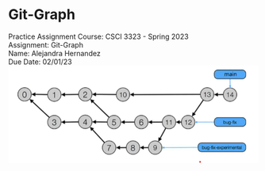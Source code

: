 # Git-Graph

Practice Assignment
Course: CSCI 3323 - Spring 2023<br>
Assignment: Git-Graph<br>
Name: Alejandra Hernandez<br>
Due Date: 02/01/23<br>
<img src="graph.png">
